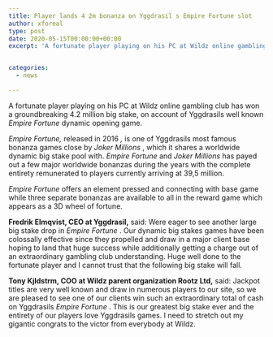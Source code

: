 ```yaml
---
title: Player lands 4 2m bonanza on Yggdrasil s Empire Fortune slot
author: xforeal 
type: post
date: 2020-05-15T00:00:00+00:00
excerpt: 'A fortunate player playing on his PC at Wildz online gambling club has won a groundbreaking 4 '


categories:
  - news

---
```

A fortunate player playing on his PC at Wildz online gambling club has won a groundbreaking 4.2 million big stake, on account of Yggdrasils well known _Empire Fortune_ dynamic opening game. 

_Empire Fortune,_ released in 2016 _,_ is one of Yggdrasils most famous bonanza games close by _Joker Millions_ , which it shares a worldwide dynamic big stake pool with.  _Empire Fortune_ and _Joker Millions_ has payed out a few major worldwide bonanzas during the years with the complete entirety remunerated to players currently arriving at 39,5 million. 

_Empire Fortune_ offers an element pressed and connecting with base game while three separate bonanzas are available to all in the reward game which appears as a 3D wheel of fortune. 

**Fredrik Elmqvist, CEO at Yggdrasil,** said: Were eager to see another large big stake drop in _Empire Fortune_ . Our dynamic big stakes games have been colossally effective since they propelled and draw in a major client base hoping to land that huge success while additionally getting a charge out of an extraordinary gambling club understanding. Huge well done to the fortunate player and I cannot trust that the following big stake will fall. 

**Tony Kjldstrm, COO at Wildz parent organization Rootz Ltd,** said: Jackpot titles are very well known and draw in numerous players to our site, so we are pleased to see one of our clients win such an extraordinary total of cash on Yggdrasils _Empire Fortune_ . This is our greatest big stake ever and the entirety of our players love Yggdrasils games. I need to stretch out my gigantic congrats to the victor from everybody at Wildz.